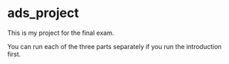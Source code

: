 # ads_project
This is my project for the final exam.

You can run each of the three parts separately if you run the introduction first.
